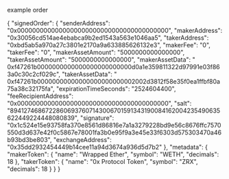 example order

{
	"signedOrder": {
		"senderAddress": "0x0000000000000000000000000000000000000000",
		"makerAddress": "0x30056cd514ae4ebabca9b2ed1543a563e1046aa5",
		"takerAddress": "0xbd5ab5a970a27c3801e2170a9a633885626132e3",
		"makerFee": "0",
		"takerFee": "0",
		"makerAssetAmount": "5000000000000000",
		"takerAssetAmount": "5000000000000000",
		"makerAssetData": "
		0xf47261b0000000000000000000000000d0a1e359811322d97991e03f863a0c30c2cf029c",
		"takerAssetData": "
		0xf47261b00000000000000000000000002002d3812f58e35f0ea1ffbf80a75a38c32175fa",
		"expirationTimeSeconds": "2524604400",
		"feeRecipientAddress": "0x0000000000000000000000000000000000000000",
		"salt": "89412746867228606937607143006701591343190084162004235490635622449224448080839",
		"signature": "0x1c524e15e93758fa370e8561d86816e7a1a3279228bd9e56c8676ffc7570550d3d637e42f0c5867e78001fa3b0e95f9a3e45e33f6303d575303470a46b93bd3be803",
		"exchangeAddress": "0x35dd2932454449b14cee11a94d3674a936d5d7b2"
	},
	"metadata": {
		"makerToken": {
			"name": "Wrapped Ether",
			"symbol": "WETH",
			"decimals": 18
		},
		"takerToken": {
			"name": "0x Protocol Token",
			"symbol": "ZRX",
			"decimals": 18
		}
	}
}

